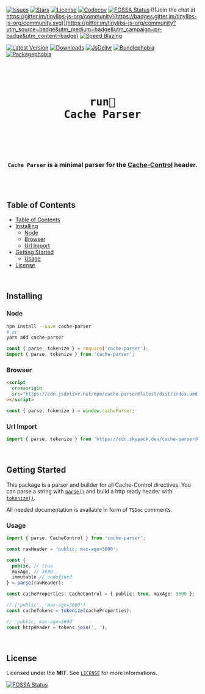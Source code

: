 <br />

[![Issues](https://img.shields.io/github/issues/arthurfiorette/tinylibs?logo=github&label=Issues)](https://github.com/arthurfiorette/tinylibs/issues)
[![Stars](https://img.shields.io/github/stars/arthurfiorette/tinylibs?logo=github&label=Stars)](https://github.com/arthurfiorette/tinylibs/stargazers)
[![License](https://img.shields.io/github/license/arthurfiorette/tinylibs?logo=githu&label=License)](https://github.com/arthurfiorette/tinylibs/blob/main/LICENSE)
[![Codecov](https://codecov.io/gh/arthurfiorette/tinylibs/branch/main/graph/badge.svg?token=ML0KGCU0VM)](https://codecov.io/gh/arthurfiorette/tinylibs)
[![FOSSA Status](https://app.fossa.com/api/projects/git%2Bgithub.com%2Farthurfiorette%2Ftinylibs.svg?type=shield)](https://app.fossa.com/projects/git%2Bgithub.com%2Farthurfiorette%2Ftinylibs?ref=badge_shield)
[![Join the chat at https://gitter.im/tinylibs-js-org/community](https://badges.gitter.im/tinylibs-js-org/community.svg)](https://gitter.im/tinylibs-js-org/community?utm_source=badge&utm_medium=badge&utm_campaign=pr-badge&utm_content=badge)
[![Speed Blazing](https://img.shields.io/badge/speed-blazing%20%F0%9F%94%A5-brightgreen.svg)](https://twitter.com/acdlite/status/974390255393505280)

[![Latest Version](https://img.shields.io/npm/v/cache-parser)](https://www.npmjs.com/package/cache-parser)
[![Downloads](https://img.shields.io/npm/dw/cache-parser)](https://www.npmjs.com/package/cache-parser)
[![JsDelivr](https://data.jsdelivr.com/v1/package/npm/cache-parser/badge?style=rounded)](https://www.jsdelivr.com/package/npm/cache-parser)
[![Bundlephobia](https://img.shields.io/bundlephobia/minzip/cache-parser/latest?style=flat)](https://bundlephobia.com/package/cache-parser@latest)
[![Packagephobia](https://packagephobia.com/badge?p=cache-parser@latest)](https://packagephobia.com/result?p=cache-parser@latest)

<br />

<div align="center">
  <pre>
  <h1>run🏃<br />Cache Parser</h1>
  </pre>
  <br />
</div>

<h3 align="center">
  <code>Cache Parser</code> is a minimal parser for the <a href="https://developer.mozilla.org/en-US/docs/Web/HTTP/Headers/Cache-Control" target="_blank">Cache-Control</a> header.
  <br />
  <br />
</h3>

<br />

## Table of Contents

- [Table of Contents](#table-of-contents)
- [Installing](#installing)
  - [Node](#node)
  - [Browser](#browser)
  - [Url Import](#url-import)
- [Getting Started](#getting-started)
  - [Usage](#usage)
- [License](#license)

<br />

## Installing

### Node

```sh
npm install --save cache-parser
# or
yarn add cache-parser
```

```js
const { parse, tokenize } = require('cache-parser');
import { parse, tokenize } from 'cache-parser';
```

### Browser

```html
<script
  crossorigin
  src="https://cdn.jsdelivr.net/npm/cache-parser@latest/dist/index.umd.js"
></script>
```

```js
const { parse, tokenize } = window.cacheParser;
```

### Url Import

```ts
import { parse, tokenize } from 'https://cdn.skypack.dev/cache-parser@latest';
```

<br />

## Getting Started

This package is a parser and builder for all Cache-Control directives. You can parse a
string with [`parse()`](./src/parse.ts) and build a http ready header with
[`tokenize()`](./src/tokenize.ts).

All needed documentation is available in form of `TSDoc` comments.

### Usage

```ts
import { parse, CacheControl } from 'cache-parser';

const rawHeader = 'public, max-age=3600';

const {
  public, // true
  maxAge, // 3600
  immutable // undefined
} = parse(rawHeader);

const cacheProperties: CacheControl = { public: true, maxAge: 3600 };

// ['public', 'max-age=3600']
const cacheTokens = tokenize(cacheProperties);

// 'public, max-age=3600'
const httpHeader = tokens.join(', ');
```

<br />

## License

Licensed under the **MIT**. See [`LICENSE`](LICENSE) for more informations.

[![FOSSA Status](https://app.fossa.com/api/projects/git%2Bgithub.com%2Farthurfiorette%2Ftinylibs.svg?type=small)](https://app.fossa.com/projects/git%2Bgithub.com%2Farthurfiorette%2Ftinylibs?ref=badge_small)

<br />
